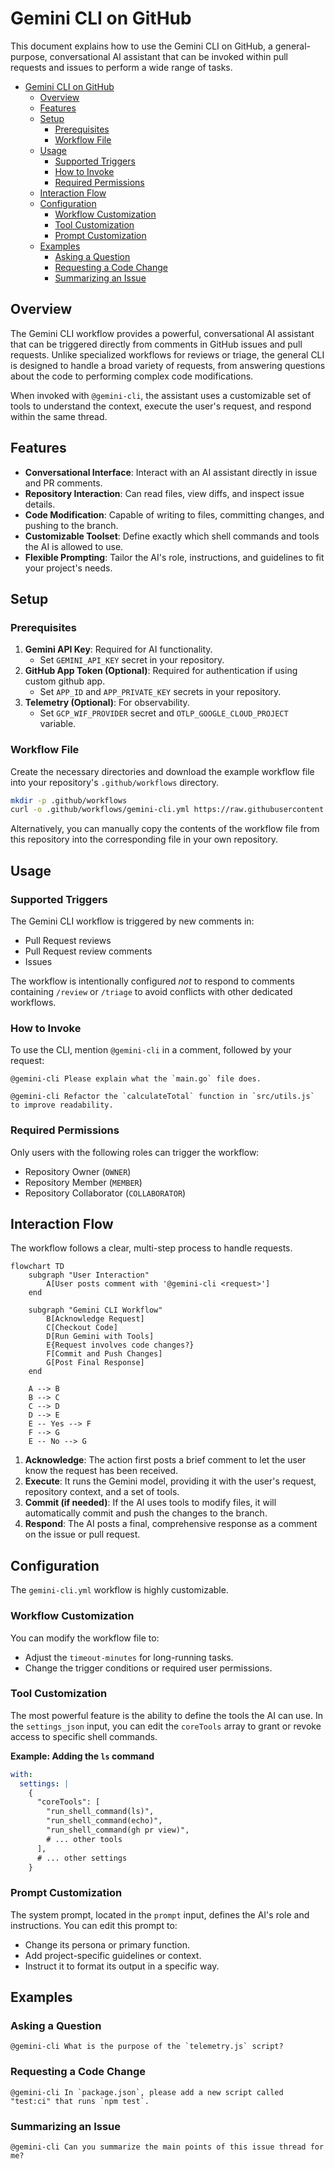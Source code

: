 # Gemini CLI on GitHub

This document explains how to use the Gemini CLI on GitHub, a general-purpose, conversational AI assistant that can be invoked within pull requests and issues to perform a wide range of tasks.

- [Gemini CLI on GitHub](#gemini-cli-on-github)
  - [Overview](#overview)
  - [Features](#features)
  - [Setup](#setup)
    - [Prerequisites](#prerequisites)
    - [Workflow File](#workflow-file)
  - [Usage](#usage)
    - [Supported Triggers](#supported-triggers)
    - [How to Invoke](#how-to-invoke)
    - [Required Permissions](#required-permissions)
  - [Interaction Flow](#interaction-flow)
  - [Configuration](#configuration)
    - [Workflow Customization](#workflow-customization)
    - [Tool Customization](#tool-customization)
    - [Prompt Customization](#prompt-customization)
  - [Examples](#examples)
    - [Asking a Question](#asking-a-question)
    - [Requesting a Code Change](#requesting-a-code-change)
    - [Summarizing an Issue](#summarizing-an-issue)

## Overview

The Gemini CLI workflow provides a powerful, conversational AI assistant that can be triggered directly from comments in GitHub issues and pull requests. Unlike specialized workflows for reviews or triage, the general CLI is designed to handle a broad variety of requests, from answering questions about the code to performing complex code modifications.

When invoked with `@gemini-cli`, the assistant uses a customizable set of tools to understand the context, execute the user's request, and respond within the same thread.

## Features

- **Conversational Interface**: Interact with an AI assistant directly in issue and PR comments.
- **Repository Interaction**: Can read files, view diffs, and inspect issue details.
- **Code Modification**: Capable of writing to files, committing changes, and pushing to the branch.
- **Customizable Toolset**: Define exactly which shell commands and tools the AI is allowed to use.
- **Flexible Prompting**: Tailor the AI's role, instructions, and guidelines to fit your project's needs.

## Setup

### Prerequisites

1.  **Gemini API Key**: Required for AI functionality.
    -   Set `GEMINI_API_KEY` secret in your repository.
2.  **GitHub App Token (Optional)**: Required for authentication if using custom github app.
    -   Set `APP_ID` and `APP_PRIVATE_KEY` secrets in your repository.
3.  **Telemetry (Optional)**: For observability.
    -   Set `GCP_WIF_PROVIDER` secret and `OTLP_GOOGLE_CLOUD_PROJECT` variable.

### Workflow File

Create the necessary directories and download the example workflow file into your repository's `.github/workflows` directory.

```bash
mkdir -p .github/workflows
curl -o .github/workflows/gemini-cli.yml https://raw.githubusercontent.com/google-github-actions/run-gemini-cli/main/workflows/gemini-cli/gemini-cli.yml
```
Alternatively, you can manually copy the contents of the workflow file from this repository into the corresponding file in your own repository.

## Usage

### Supported Triggers

The Gemini CLI workflow is triggered by new comments in:
- Pull Request reviews
- Pull Request review comments
- Issues

The workflow is intentionally configured *not* to respond to comments containing `/review` or `/triage` to avoid conflicts with other dedicated workflows.

### How to Invoke

To use the CLI, mention `@gemini-cli` in a comment, followed by your request:

```
@gemini-cli Please explain what the `main.go` file does.
```

```
@gemini-cli Refactor the `calculateTotal` function in `src/utils.js` to improve readability.
```

### Required Permissions

Only users with the following roles can trigger the workflow:
- Repository Owner (`OWNER`)
- Repository Member (`MEMBER`)
- Repository Collaborator (`COLLABORATOR`)

## Interaction Flow

The workflow follows a clear, multi-step process to handle requests.

```mermaid
flowchart TD
    subgraph "User Interaction"
        A[User posts comment with '@gemini-cli <request>']
    end

    subgraph "Gemini CLI Workflow"
        B[Acknowledge Request]
        C[Checkout Code]
        D[Run Gemini with Tools]
        E{Request involves code changes?}
        F[Commit and Push Changes]
        G[Post Final Response]
    end

    A --> B
    B --> C
    C --> D
    D --> E
    E -- Yes --> F
    F --> G
    E -- No --> G
```

1.  **Acknowledge**: The action first posts a brief comment to let the user know the request has been received.
2.  **Execute**: It runs the Gemini model, providing it with the user's request, repository context, and a set of tools.
3.  **Commit (if needed)**: If the AI uses tools to modify files, it will automatically commit and push the changes to the branch.
4.  **Respond**: The AI posts a final, comprehensive response as a comment on the issue or pull request.

## Configuration

The `gemini-cli.yml` workflow is highly customizable.

### Workflow Customization

You can modify the workflow file to:
- Adjust the `timeout-minutes` for long-running tasks.
- Change the trigger conditions or required user permissions.

### Tool Customization

The most powerful feature is the ability to define the tools the AI can use. In the `settings_json` input, you can edit the `coreTools` array to grant or revoke access to specific shell commands.

**Example: Adding the `ls` command**
```yaml
with:
  settings: |
    {
      "coreTools": [
        "run_shell_command(ls)",
        "run_shell_command(echo)",
        "run_shell_command(gh pr view)",
        # ... other tools
      ],
      # ... other settings
    }
```

### Prompt Customization

The system prompt, located in the `prompt` input, defines the AI's role and instructions. You can edit this prompt to:
- Change its persona or primary function.
- Add project-specific guidelines or context.
- Instruct it to format its output in a specific way.

## Examples

### Asking a Question
```
@gemini-cli What is the purpose of the `telemetry.js` script?
```

### Requesting a Code Change
```
@gemini-cli In `package.json`, please add a new script called "test:ci" that runs `npm test`.
```

### Summarizing an Issue
```
@gemini-cli Can you summarize the main points of this issue thread for me?
```
